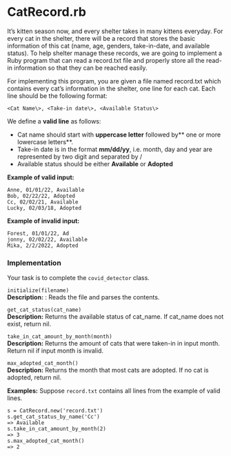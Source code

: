 # CatRecord.rb
It’s kitten season now, and every shelter takes in many kittens everyday. For every cat in the shelter, there will be a record that stores the basic information of this cat (name, age, genders, take-in-date, and available status). To help shelter manage these records, we are going to implement a Ruby program that can read a record.txt file and properly store all the read-in information so that they can be reached easily.

For implementing this program, you are given a file named record.txt which contains every cat’s information in the shelter, one line for each cat. Each line should be the following format:

`<Cat Name\>, <Take-in date\>, <Available Status\>`
 
We define a **valid line** as follows:
- Cat name should start with **uppercase letter** followed by** one or more lowercase letters**.
- Take-in date is in the format **mm/dd/yy**, i.e. month, day and year are represented by two digit and separated by /
- Available status should be either **Available** or **Adopted**

**Example of valid input:**  
```
Anne, 01/01/22, Available  
Bob, 02/22/22, Adopted  
Cc, 02/02/21, Available  
Lucky, 02/03/18, Adopted  
```

**Example of invalid input:**
```
Forest, 01/01/22, Ad  
jonny, 02/02/22, Available  
Mika, 2/2/2022, Adopted  
```
  
### Implementation
Your task is to complete the `covid_detector` class.

`initialize(filename)`  
**Description:** : Reads the file and parses the contents.

`get_cat_status(cat_name)`  
**Description:**  Returns the available status of cat_name. If cat_name does not exist, return nil.

`take_in_cat_amount_by_month(month)`  
**Description:** Returns the amount of cats that were taken-in in input month. Return nil if input month is invalid.

`max_adopted_cat_month()`  
**Description:** Returns the month that most cats are adopted. If no cat is adopted, return nil.

**Examples:**
Suppose `record.txt` contains all lines from the example of valid lines.
```
s = CatRecord.new('record.txt')  
s.get_cat_status_by_name('Cc')  
=> Available
s.take_in_cat_amount_by_month(2)  
=> 3
s.max_adopted_cat_month()  
=> 2
```
